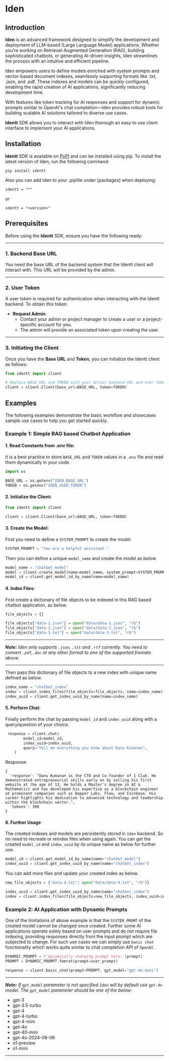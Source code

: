 # Iden

## Introduction

**Iden** is an advanced framework designed to simplify the development and deployment of LLM-based (Large Language Model) applications. Whether you’re working on Retrieval-Augmented Generation (RAG), building sophisticated chatbots, or generating AI-driven insights, Iden streamlines the process with an intuitive and efficient pipeline.

Iden empowers users to define models enriched with system prompts and vector-based document indexes, seamlessly supporting formats like .txt, .json, and .pdf. These indexes and models can be quickly configured, enabling the rapid creation of AI applications, significantly reducing development time.

With features like token tracking for AI responses and support for dynamic prompts similar to OpenAI's chat completion—Iden provides robust tools for building scalable AI solutions tailored to diverse use cases.

**Identt** SDK allows you to interact with Iden thorough an easy to use client interface to implement your AI applications.
## Installation

**Identt** SDK is available on [PyPI](https://pypi.org/project/identt/) and can be installed using pip. To install the latest version of Iden, run the following command:

```
pip install identt
```

Also you can add Iden to your .pipfile under [packages] when deploying:

```
identt = "*" 
```

or

```
identt = "<version>" 
```

## Prerequisites

Before using the **Identt** SDK, ensure you have the following ready:

---

### 1. Backend Base URL
You need the base URL of the backend system that the Identt client will interact with. This URL will be provided by the admin.

---

### 2. User Token
A user token is required for authentication when interacting with the Identt backend. To obtain this token:
- **Request Admin**:
  - Contact your admin or project manager to create a user or a project-specific account for you.
  - The admin will provide an associated token upon creating the user.

---

### 3. Initiating the Client
Once you have the **Base URL** and **Token**, you can initialize the Identt client as follows:

```python
from identt import client

# Replace BASE_URL and TOKEN with your actual backend URL and user token
client = client.Client(base_url=BASE_URL, token=TOKEN)
```

## Examples

The following examples demonstrate the basic workflow and showcases sample use cases to help you get started quickly.

### Example 1: Simple RAG based Chatbot Application

#### 1. Read Constants from .env file:

It is a best practice to store `BASE_URL` and `TOKEN` values in a `.env` file and read them dynamically in your code.

```python
import os

BASE_URL = os.getenv("IDEN_BASE_URL")
TOKEN = os.getenv("IDEN_USER_TOKEN")
```

#### 2. Initialize the Client:

```python
from identt import client

client = client.Client(base_url=BASE_URL, token=TOKEN)
```

#### 3. Create the Model:

First you need to define a `SYSTEM_PROMPT` to create the model.

```python
SYSTEM_PROMPT = "You are a helpful assistant."
```

Then you can define a unique `model_name` and create the model as below.
```python
model_name = "chatbot_model"
model = client.create_model(name=model_name, system_prompt=SYSTEM_PROMPT)
model_id = client.get_model_id_by_name(name=model_name)
```

#### 4. Index Files:

First create a dictionary of file objects to be indexed in this RAG based chatbot application, as below.

```python
file_objects = {}

file_objects["data-1.json"] = open("data/data-1.json", "rb")
file_objects["data-2.json"] = open("data/data-2.json", "rb")
file_objects["data-3.txt"] = open("data/data-3.txt", "rb")
```

***
***Note:*** *Iden only supports `.json`, `.txt` and `.rtf` currently. You need to convert `.pdf`,`.doc` or any other format to one of the supported fromats above.*
***

Then pass this dictionary of file objects to a new index with unique name defined as below.

```python
index_name = "chatbot_index"
index = client.index_files(file_objects=file_objects, name=index_name)
index_uuid = client.get_index_uuid_by_name(name=index_name)
```
#### 5. Perform Chat:

Finally perform the chat by passing `model_id` and `index_uuid` along with a query/question of your choice.

```python
 response = client.chat(
        model_id=model_id,
        index_uuid=index_uuid,
        query="Tell me everything you know about Danu Kumanan",
    )
```

Response:
```
{
  'response': "Danu Kumanan is the CTO and Co-founder of 1 Club. He demonstrated entrepreneurial skills early on by selling his first website at the age of 13. He holds a Master's degree in AI & Mathematics and has developed his expertise as a blockchain engineer at prominent companies such as Dapper Labs, Flow, and Coinbase. His career highlights his dedication to advanced technology and leadership within the blockchain sector.", 
  'tokens': 390
}
```

#### 6. Further Usage

The created indexes and models are persistently stored in `Iden` backend. So no need to recreate or reindex files when using again. You can get the created `model_id` and `index_uuid` by its unique name as below for further use.

```python
model_id = client.get_model_id_by_name(name="chatbot_model")
index_uuid = client.get_index_uuid_by_name(name="chatbot_index")
```

You can add more files and update your created index as below.

```python
new_file_objects = {"data-4.txt": open("data/data-4.txt", "rb")}

index_uuid = client.get_index_uuid_by_name(name="chatbot_index")
index = client.index_files(file_objects=new_file_objects, index_uuid=index_uuid)
```

### Example 2: AI Application with Dynamic Prompts

One of the limitations of above example is that the `SYSTEM_PROMT` of the created model cannot be changed once created. Further some AI applications operate solely based on user prompts and do not require file indexing, providing responses directly from the input prompt which are subjected to change. For such use cases we can simply use `basic chat` functionality which works quite similar to chat completion API of `OpenAI`.

```python
DYNAMIC_PROMPT = f'dynamically changing prompt here: {prompt}'
PROMPT = DYNAMIC_PROMPT.fomrat(prompt=user_prompt)

response = client.basic_chat(prompt=PROMPT, gpt_model="gpt-4o-mini")
```

***
***Note:*** *If `gpt_model` parameter is not specified `Iden` will by default use `gpt-4o` model. The `gpt_model` parameter should be one of the below:*
- gpt-3
- gpt-3.5-turbo
- gpt-4
- gpt-4-turbo
- gpt-4-mini
- gpt-4o
- gpt-40-mini
- gpt-4o-2024-08-06
- o1-preview
- o1-mini

***